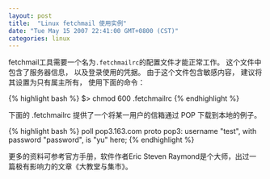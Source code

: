 ```yaml
---
layout: post
title:  "Linux fetchmail 使用实例"
date: "Tue May 15 2007 22:41:00 GMT+0800 (CST)"
categories: linux
---
```


fetchmail工具需要一个名为`.fetchmailrc`的配置文件才能正常工作。 这个文件中包含了服务器信息， 以及登录使用的凭据。 由于这个文件包含敏感内容， 建议将其设置为只有属主所有， 使用下面的命令：

{% highlight bash %}
$> chmod 600 .fetchmailrc
{% endhighlight %}

下面的 .fetchmailrc 提供了一个将某一用户的信箱通过 POP 下载到本地的例子。

{% highlight bash %}
poll pop3.163.com proto pop3:
username "test", with password "password", is "yu" here;
{% endhighlight %}

更多的资料可参考官方手册，软件作者Eric Steven Raymond是个大师，出过一篇极有影响力的文章《大教堂与集市》。
